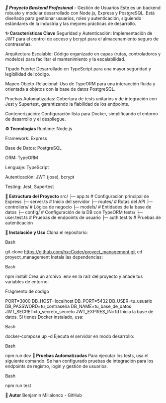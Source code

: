 ***🚀 Proyecto Backend Profesional*** - Gestión de Usuarios
Este es un backend robusto y modular desarrollado con Node.js, Express y PostgreSQL. Está diseñado para gestionar usuarios, roles y autenticación, siguiendo estándares de la industria y las mejores prácticas de desarrollo.

**✨ Características Clave**
Seguridad y Autenticación: Implementación de JWT para el control de acceso y bcrypt para el almacenamiento seguro de contraseñas.

Arquitectura Escalable: Código organizado en capas (rutas, controladores y modelos) para facilitar el mantenimiento y la escalabilidad.

Tipado Fuerte: Desarrollado en TypeScript para una mayor seguridad y legibilidad del código.

Mapeo Objeto-Relacional: Uso de TypeORM para una interacción fluida y orientada a objetos con la base de datos PostgreSQL.

Pruebas Automatizadas: Cobertura de tests unitarios y de integración con Jest y Supertest, garantizando la fiabilidad de los endpoints.

Contenerización: Configuración lista para Docker, simplificando el entorno de desarrollo y el despliegue.

**⚙️ Tecnologías**
Runtime: Node.js

Framework: Express

Base de Datos: PostgreSQL

ORM: TypeORM

Lenguaje: TypeScript

Autenticación: JWT (jose), bcrypt

Testing: Jest, Supertest

**📂 Estructura del Proyecto**
src/
├─ app.ts           # Configuración principal de Express
├─ server.ts        # Inicio del servidor
├─ routes/          # Rutas del API
├─ controllers/     # Lógica de negocio
├─ models/          # Entidades de la base de datos
├─ config/          # Configuración de la DB con TypeORM
tests/
├─ user.test.ts     # Pruebas de endpoints de usuario
├─ auth.test.ts     # Pruebas de autenticación

**🚀 Instalación y Uso**
Clona el repositorio:

Bash

git clone https://github.com/hxcCoder/proyect_management.git
cd proyect_management
Instala las dependencias:

Bash

npm install
Crea un archivo .env en la raíz del proyecto y añade tus variables de entorno:

Fragmento de código

PORT=3000
DB_HOST=localhost
DB_PORT=5432
DB_USER=tu_usuario
DB_PASSWORD=tu_contraseña
DB_NAME=tu_base_de_datos
JWT_SECRET=tu_secreto_secreto
JWT_EXPIRES_IN=1d
Inicia la base de datos. Si tienes Docker instalado, usa:

Bash

docker-compose up -d
Ejecuta el servidor en modo desarrollo:

Bash

npm run dev
**🧪 Pruebas Automatizadas**
Para ejecutar los tests, usa el siguiente comando. Se han configurado pruebas de integración para los endpoints de registro, login y gestión de usuarios.

Bash

npm run test

**👤 Autor**
Benjamin Millalonco - GitHub
